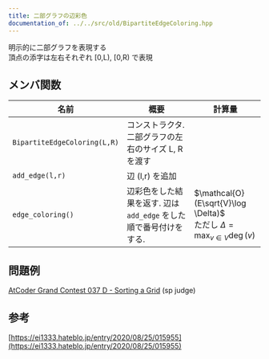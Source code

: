 ```yaml
---
title: 二部グラフの辺彩色
documentation_of: ../../src/old/BipartiteEdgeColoring.hpp
---
```

明示的に二部グラフを表現する \
頂点の添字は左右それぞれ [0,L), [0,R) で表現
## メンバ関数

| 名前                         | 概要                                                              | 計算量                                                                           |
| ---------------------------- | ----------------------------------------------------------------- | -------------------------------------------------------------------------------- |
| `BipartiteEdgeColoring(L,R)` | コンストラクタ. 二部グラフの左右のサイズ L, Rを渡す               |                                                                                  |
| `add_edge(l,r)`              | 辺 (l,r) を追加                                                   |                                                                                  |
| `edge_coloring()`            | 辺彩色をした結果を返す. 辺は `add_edge` をした順で番号付けをする. | $\mathcal{O}(E\sqrt{V}\log \Delta)$ <br> ただし $\Delta = \max_{v\in V} \deg(v)$ |


## 問題例
[AtCoder Grand Contest 037 D - Sorting a Grid](https://atcoder.jp/contests/agc037/tasks/agc037_d) (sp judge)

## 参考
[https://ei1333.hateblo.jp/entry/2020/08/25/015955](https://ei1333.hateblo.jp/entry/2020/08/25/015955)
